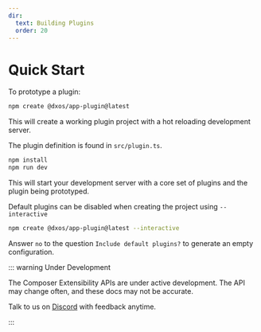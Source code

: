 ```yaml
---
dir:
  text: Building Plugins
  order: 20
---
```


# Quick Start

To prototype a plugin:

```bash
npm create @dxos/app-plugin@latest
```

This will create a working plugin project with a hot reloading development server.

The plugin definition is found in `src/plugin.ts`.

```bash
npm install
npm run dev
```

This will start your development server with a core set of plugins and the plugin being prototyped.

Default plugins can be disabled when creating the project using `--interactive`

```bash
npm create @dxos/app-plugin@latest --interactive
```

Answer `no` to the question `Include default plugins?` to generate an empty configuration.

::: warning Under Development

The Composer Extensibility APIs are under active development. The API may change often, and these docs may not be accurate. 

Talk to us on [Discord](https://discord.gg/eXVfryv3sW) with feedback anytime.

:::
